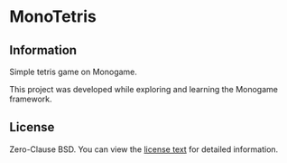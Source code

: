 # MonoTetris

## Information
Simple tetris game on Monogame.

This project was developed while exploring and learning the Monogame framework.

## License
Zero-Clause BSD. You can view the [license text](LICENSE.md) for detailed information.

